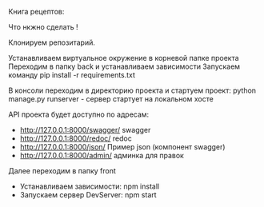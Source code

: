 Книга рецептов:

Что нкжно сделать !

Клонируем репозитарий.

Устанавливаем виртуальное окружение в корневой папке проекта
Переходим в папку back и устанавливаем зависимости 
Запускаем команду pip install -r requirements.txt

В консоли переходим в директорию проекта и стартуем проект:
python manage.py runserver - сервер стартует на локальном хосте

API проекта будет доступно по адресам:
+ http://127.0.0.1:8000/swagger/  swagger
+ http://127.0.0.1:8000/redoc/ redoc
+ http://127.0.0.1:8000/json/ Пример json (компонент swagger)
+ http://127.0.0.1:8000/admin/  админка для правок


Далее переходим в папку front 
+ Устанавливаем зависимости: npm install
+ Запускаем сервер DevServer: npm start

